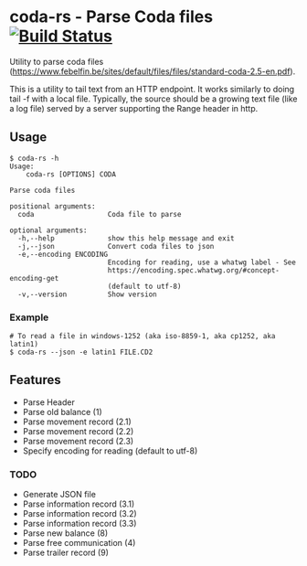 # coda-rs - Parse Coda files [![Build Status](https://travis-ci.org/bn3t/coda-rs.svg?branch=master)](https://travis-ci.org/bn3t/coda-rs)

Utility to parse coda files (https://www.febelfin.be/sites/default/files/files/standard-coda-2.5-en.pdf).

This is a utility to tail text from an HTTP endpoint. It works similarly to doing tail -f with a local file. Typically, the source should be a growing text file (like a log file) served by a server supporting the Range header in http.

## Usage

```
$ coda-rs -h                                                                                                            Usage:
    coda-rs [OPTIONS] CODA

Parse coda files

positional arguments:
  coda                  Coda file to parse

optional arguments:
  -h,--help             show this help message and exit
  -j,--json             Convert coda files to json
  -e,--encoding ENCODING
                        Encoding for reading, use a whatwg label - See
                        https://encoding.spec.whatwg.org/#concept-encoding-get
                        (default to utf-8)
  -v,--version          Show version
```

### Example

```
# To read a file in windows-1252 (aka iso-8859-1, aka cp1252, aka latin1)
$ coda-rs --json -e latin1 FILE.CD2
```

## Features

* Parse Header
* Parse old balance (1)
* Parse movement record (2.1)
* Parse movement record (2.2)
* Parse movement record (2.3)
* Specify encoding for reading (default to utf-8)

### TODO

* Generate JSON file
* Parse information record (3.1)
* Parse information record (3.2)
* Parse information record (3.3)
* Parse new balance (8)
* Parse free communication (4)
* Parse trailer record (9)
